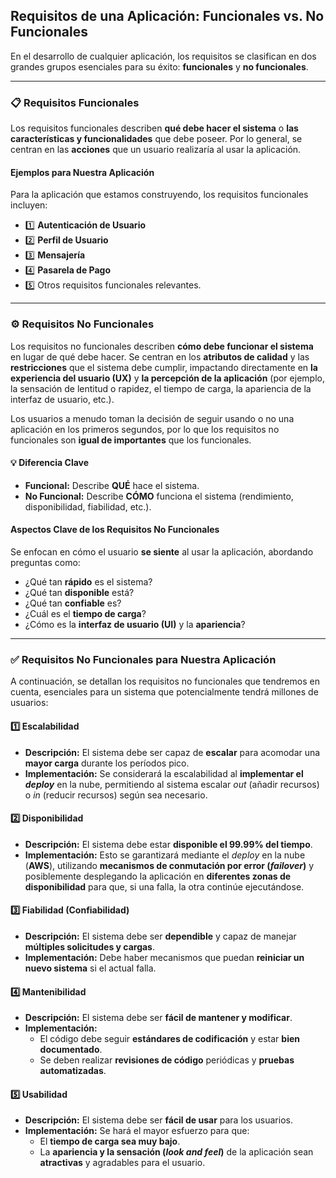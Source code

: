 ## Requisitos de una Aplicación: Funcionales vs. No Funcionales

En el desarrollo de cualquier aplicación, los requisitos se clasifican en dos grandes grupos esenciales para su éxito: **funcionales** y **no funcionales**.

---

### 📋 Requisitos Funcionales

Los requisitos funcionales describen **qué debe hacer el sistema** o **las características y funcionalidades** que debe poseer. Por lo general, se centran en las **acciones** que un usuario realizaría al usar la aplicación.

#### Ejemplos para Nuestra Aplicación
Para la aplicación que estamos construyendo, los requisitos funcionales incluyen:

* 1️⃣ **Autenticación de Usuario**
* 2️⃣ **Perfil de Usuario**
* 3️⃣ **Mensajería**
* 4️⃣ **Pasarela de Pago**
* 5️⃣ Otros requisitos funcionales relevantes.

---

### ⚙️ Requisitos No Funcionales

Los requisitos no funcionales describen **cómo debe funcionar el sistema** en lugar de qué debe hacer. Se centran en los **atributos de calidad** y las **restricciones** que el sistema debe cumplir, impactando directamente en **la experiencia del usuario (UX)** y **la percepción de la aplicación** (por ejemplo, la sensación de lentitud o rapidez, el tiempo de carga, la apariencia de la interfaz de usuario, etc.).

Los usuarios a menudo toman la decisión de seguir usando o no una aplicación en los primeros segundos, por lo que los requisitos no funcionales son **igual de importantes** que los funcionales.

#### 💡 **Diferencia Clave**
* **Funcional:** Describe **QUÉ** hace el sistema.
* **No Funcional:** Describe **CÓMO** funciona el sistema (rendimiento, disponibilidad, fiabilidad, etc.).

#### Aspectos Clave de los Requisitos No Funcionales
Se enfocan en cómo el usuario **se siente** al usar la aplicación, abordando preguntas como:

* ¿Qué tan **rápido** es el sistema?
* ¿Qué tan **disponible** está?
* ¿Qué tan **confiable** es?
* ¿Cuál es el **tiempo de carga**?
* ¿Cómo es la **interfaz de usuario (UI)** y la **apariencia**?

---

### ✅ Requisitos No Funcionales para Nuestra Aplicación

A continuación, se detallan los requisitos no funcionales que tendremos en cuenta, esenciales para un sistema que potencialmente tendrá millones de usuarios:

#### 1️⃣ **Escalabilidad**
* **Descripción:** El sistema debe ser capaz de **escalar** para acomodar una **mayor carga** durante los períodos pico.
* **Implementación:** Se considerará la escalabilidad al **implementar el *deploy*** en la nube, permitiendo al sistema escalar *out* (añadir recursos) o *in* (reducir recursos) según sea necesario.

#### 2️⃣ **Disponibilidad**
* **Descripción:** El sistema debe estar **disponible el $99.99\%$ del tiempo**.
* **Implementación:** Esto se garantizará mediante el *deploy* en la nube (**AWS**), utilizando **mecanismos de conmutación por error (*failover*)** y posiblemente desplegando la aplicación en **diferentes zonas de disponibilidad** para que, si una falla, la otra continúe ejecutándose.

#### 3️⃣ **Fiabilidad (Confiabilidad)**
* **Descripción:** El sistema debe ser **dependible** y capaz de manejar **múltiples solicitudes y cargas**.
* **Implementación:** Debe haber mecanismos que puedan **reiniciar un nuevo sistema** si el actual falla.

#### 4️⃣ **Mantenibilidad**
* **Descripción:** El sistema debe ser **fácil de mantener y modificar**.
* **Implementación:**
    * El código debe seguir **estándares de codificación** y estar **bien documentado**.
    * Se deben realizar **revisiones de código** periódicas y **pruebas automatizadas**.

#### 5️⃣ **Usabilidad**
* **Descripción:** El sistema debe ser **fácil de usar** para los usuarios.
* **Implementación:** Se hará el mayor esfuerzo para que:
    * El **tiempo de carga sea muy bajo**.
    * La **apariencia y la sensación (*look and feel*)** de la aplicación sean **atractivas** y agradables para el usuario.